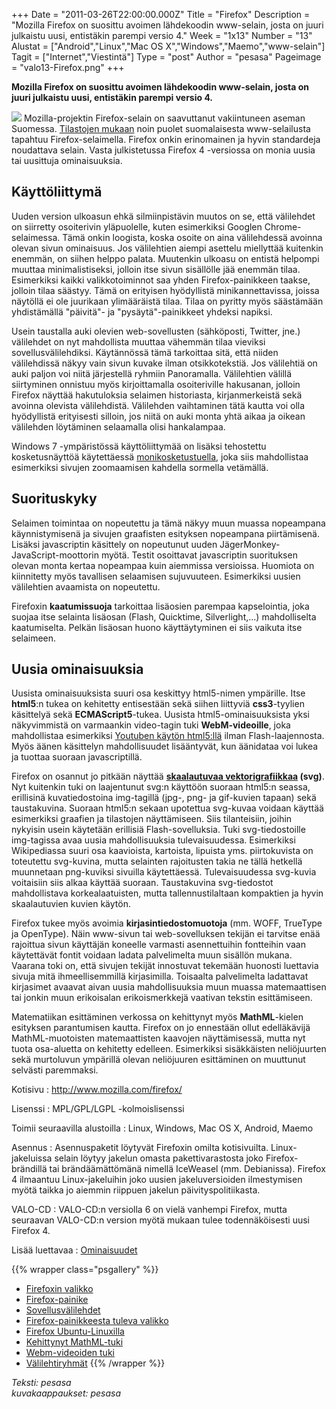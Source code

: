 +++
Date = "2011-03-26T22:00:00.000Z"
Title = "Firefox"
Description = "Mozilla Firefox on suosittu avoimen lähdekoodin www-selain, josta on juuri julkaistu uusi, entistäkin parempi versio 4."
Week = "1x13"
Number = "13"
Alustat = ["Android","Linux","Mac OS X","Windows","Maemo","www-selain"]
Tagit = ["Internet","Viestintä"]
Type = "post"
Author = "pesasa"
Pageimage = "valo13-Firefox.png"
+++


**Mozilla Firefox on suosittu avoimen lähdekoodin www-selain, josta on
juuri julkaistu uusi, entistäkin parempi versio 4.**

![ ](/images/valo13-Firefox.png "fig:valo13-Firefox.png") Mozilla-projektin
Firefox-selain on saavuttanut vakiintuneen aseman Suomessa. [Tilastojen
mukaan](http://gs.statcounter.com/#browser-FI-monthly-201002-201102)
noin puolet suomalaisesta www-selailusta tapahtuu Firefox-selaimella.
Firefox onkin erinomainen ja hyvin standardeja noudattava selain. Vasta
julkistetussa Firefox 4 -versiossa on monia uusia tai uusittuja
ominaisuuksia.

Käyttöliittymä
--------------

Uuden version ulkoasun ehkä silmiinpistävin muutos on se, että
välilehdet on siirretty osoiterivin yläpuolelle, kuten esimerkiksi
Googlen Chrome-selaimessa. Tämä onkin loogista, koska osoite on aina
välilehdessä avoinna olevan sivun ominaisuus. Jos välilehtien aiempi
asettelu miellyttää kuitenkin enemmän, on siihen helppo palata.
Muutenkin ulkoasu on entistä helpompi muuttaa minimalistiseksi, jolloin
itse sivun sisällölle jää enemmän tilaa. Esimerkiksi kaikki
valikkotoiminnot saa yhden Firefox-painikkeen taakse, jolloin tilaa
säästyy. Tämä on erityisen hyödyllistä minikannettavissa, joissa
näytöllä ei ole juurikaan ylimääräistä tilaa. Tilaa on pyritty myös
säästämään yhdistämällä "päivitä"- ja "pysäytä"-painikkeet yhdeksi
napiksi.

Usein taustalla auki olevien web-sovellusten (sähköposti, Twitter, jne.)
välilehdet on nyt mahdollista muuttaa vähemmän tilaa vieviksi
sovellusvälilehdiksi. Käytännössä tämä tarkoittaa sitä, että niiden
välilehdissä näkyy vain sivun kuvake ilman otsikkotekstiä. Jos
välilehtiä on auki paljon voi niitä järjestellä ryhmiin Panoramalla.
Välilehtien välillä siirtyminen onnistuu myös kirjoittamalla
osoiteriville hakusanan, jolloin Firefox näyttää hakutuloksia selaimen
historiasta, kirjanmerkeistä sekä avoinna olevista välilehdistä.
Välilehden vaihtaminen tätä kautta voi olla hyödyllistä erityisesti
silloin, jos niitä on auki monta yhtä aikaa ja oikean välilehden
löytäminen selaamalla olisi hankalampaa.

Windows 7 -ympäristössä käyttöliittymää on lisäksi tehostettu
kosketusnäyttöä käytettäessä
[monikosketustuella](http://en.wikipedia.org/wiki/Multitouch), joka siis
mahdollistaa esimerkiksi sivujen zoomaamisen kahdella sormella
vetämällä.

Suorituskyky
------------

Selaimen toimintaa on nopeutettu ja tämä näkyy muun muassa nopeampana
käynnistymisenä ja sivujen graafisten esityksen nopeampana piirtämisenä.
Lisäksi javascriptin käsittely on nopeutunut uuden
JägerMonkey-JavaScript-moottorin myötä. Testit osoittavat javascriptin
suorituksen olevan monta kertaa nopeampaa kuin aiemmissa versioissa.
Huomiota on kiinnitetty myös tavallisen selaamisen sujuvuuteen.
Esimerkiksi uusien välilehtien avaamista on nopeutettu.

Firefoxin **kaatumissuoja** tarkoittaa lisäosien parempaa kapselointia,
joka suojaa itse selainta lisäosan (Flash, Quicktime, Silverlight,...)
mahdolliselta kaatumiselta. Pelkän lisäosan huono käyttäytyminen ei siis
vaikuta itse selaimeen.

Uusia ominaisuuksia
-------------------

Uusista ominaisuuksista suuri osa keskittyy html5-nimen ympärille. Itse
**html5**:n tukea on kehitetty entisestään sekä siihen liittyviä
**css3**-tyylien käsittelyä sekä **ECMAScript5**-tukea. Uusista
html5-ominaisuuksista yksi näkyvimmistä on varmaankin video-tagin tuki
**WebM-videoille**, joka mahdollistaa esimerkiksi [Youtuben käytön
html5:llä](http://www.youtube.com/html5) ilman Flash-laajennosta. Myös
äänen käsittelyn mahdollisuudet lisääntyvät, kun äänidataa voi lukea ja
tuottaa suoraan javascriptillä.

Firefox on osannut jo pitkään näyttää **[skaalautuvaa
vektorigrafiikkaa](http://fi.wikipedia.org/wiki/SVG) (svg)**. Nyt
kuitenkin tuki on laajentunut svg:n käyttöön suoraan html5:n seassa,
erillisinä kuvatiedostoina img-tagillä (jpg-, png- ja gif-kuvien tapaan)
sekä taustakuvina. Suoraan html5:n sekaan upotettua svg-kuvaa voidaan
käyttää esimerkiksi graafien ja tilastojen näyttämiseen. Siis
tilanteisiin, joihin nykyisin usein käytetään erillisiä
Flash-sovelluksia. Tuki svg-tiedostoille img-tagissa avaa uusia
mahdollisuuksia tulevaisuudessa. Esimerkiksi Wikipediassa suuri osa
kaavioista, kartoista, lipuista yms. piirtokuvista on toteutettu
svg-kuvina, mutta selainten rajoitusten takia ne tällä hetkellä
muunnetaan png-kuviksi sivuilla käytettäessä. Tulevaisuudessa svg-kuvia
voitaisiin siis alkaa käyttää suoraan. Taustakuvina svg-tiedostot
mahdollistava korkealaatuisten, mutta tallennustilaltaan kompaktien ja
hyvin skaalautuvien kuvien käytön.

Firefox tukee myös avoimia **kirjasintiedostomuotoja** (mm. WOFF,
TrueType ja OpenType). Näin www-sivun tai web-sovelluksen tekijän ei
tarvitse enää rajoittua sivun käyttäjän koneelle varmasti asennettuihin
fontteihin vaan käytettävät fontit voidaan ladata palvelimelta muun
sisällön mukana. Vaarana toki on, että sivujen tekijät innostuvat
tekemään huonosti luettavia sivuja mitä ihmeellisemmillä kirjasimilla.
Toisaalta palvelimelta ladattavat kirjasimet avaavat aivan uusia
mahdollisuuksia muun muassa matemaattisen tai jonkin muun erikoisalan
erikoismerkkejä vaativan tekstin esittämiseen.

Matematiikan esittäminen verkossa on kehittynyt myös **MathML**-kielen
esityksen parantumisen kautta. Firefox on jo ennestään ollut
edelläkävijä MathML-muotoisten matemaattisten kaavojen näyttämisessä,
mutta nyt tuota osa-aluetta on kehitetty edelleen. Esimerkiksi
sisäkkäisten neliöjuurten sekä murtoluvun ympärillä olevan neliöjuuren
esittäminen on muuttunut selvästi paremmaksi.

Kotisivu
:   <http://www.mozilla.com/firefox/>

Lisenssi
:   MPL/GPL/LGPL -kolmoislisenssi

Toimii seuraavilla alustoilla
:   Linux, Windows, Mac OS X, Android, Maemo

Asennus
:   Asennuspaketit löytyvät Firefoxin omilta kotisivuilta.
    Linux-jakeluissa selain löytyy jakelun omasta pakettivarastosta joko
    Firefox-brändillä tai brändäämättömänä nimellä IceWeasel (mm.
    Debianissa). Firefox 4 ilmaantuu Linux-jakeluihin joko uusien
    jakeluversioiden ilmestymisen myötä taikka jo aiemmin riippuen
    jakelun päivityspolitiikasta.

VALO-CD
:   VALO-CD:n versiolla 6 on vielä vanhempi Firefox, mutta seuraavan
    VALO-CD:n version myötä mukaan tulee todennäköisesti uusi Firefox 4.

Lisää luettavaa
:   [Ominaisuudet](http://www.mozilla-europe.org/fi/firefox/features/)

{{% wrapper class="psgallery" %}}
* [Firefoxin valikko](/images/Firefox-1-valikko.png)
* [Firefox-painike](/images/Firefox-2-firefox-painike.png)
* [Sovellusvälilehdet](/images/Firefox-3-sovellusvalilehdet.png)
* [Firefox-painikkeesta tuleva valikko](/images/Firefox-4-firefox-painike.png)
* [Firefox Ubuntu-Linuxilla](/images/Firefox-5-linux.png)
* [Kehittynyt MathML-tuki](/images/Firefox-6-mathml.png)
* [Webm-videoiden tuki](/images/Firefox-7-webm.png)
* [Välilehtiryhmät](/images/Firefox-8-tabgroups.png)
{{% /wrapper %}}

*Teksti: pesasa* <br />
*kuvakaappaukset: pesasa*


